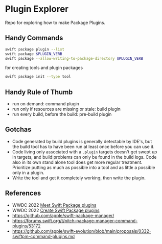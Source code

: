 # Plugin Explorer


Repo for exploring how to make Package Plugins.
            
## Handy Commands

```bash
swift package plugin --list
swift package $PLUGIN_VERB
swift package --allow-writing-to-package-directory $PLUGIN_VERB
```

for creating tools and plugin packages
```bash
swift package init --type tool

```

## Handy Rule of Thumb

- run on demand: command plugin
- run only if resources are missing or stale: build plugin
- run every build, before the build: pre-build plugin


## Gotchas

- Code generated by build plugins is generally detectable by IDE's, but the build tool has to have been run at least once before you can use it.
- Code living only associated with a `.plugin` targets doesn't get swept up in targets, and build problems can only be found in the build logs. Code also in its own stand alone tool does get more regular treatment. Prioritize putting as much as possible into a tool and as little a possible only in a plugin. 
- Write the tool and get it completely working, then write the plugin.
            
## References
- WWDC 2022 [Meet Swift Package plugins](https://developer.apple.com/videos/play/wwdc2022/110359)
- WWDC 2022 [Create Swift Package plugins](https://developer.apple.com/videos/play/wwdc2022/110401/)
- https://github.com/apple/swift-package-manager/
- https://forums.swift.org/t/pitch-package-manager-command-plugins/53172
- https://github.com/apple/swift-evolution/blob/main/proposals/0332-swiftpm-command-plugins.md
                                        
                                           
